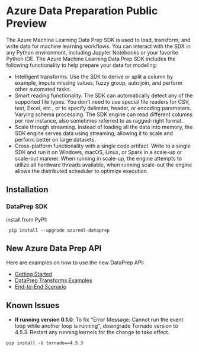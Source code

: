 
# Azure Data Preparation Public Preview

The Azure Machine Learning Data Prep SDK is used to load, transform, and write data for machine learning workflows. You can interact with the SDK in any Python environment, including Jupyter Notebooks or your favorite Python IDE. The Azure Machine Learning Data Prep SDK includes the following functionality to help prepare your data for modeling:

- Intelligent transforms. Use the SDK to derive or split a column by example, impute missing values, fuzzy group, auto join, and perform other automated tasks.
- Smart reading functionality. The SDK can automatically detect any of the supported file types. You don’t need to use special file readers for CSV, text, Excel, etc., or to specify delimiter, header, or encoding parameters.
Varying schema processing. The SDK engine can read different columns per row instance, also sometimes referred to as ragged-right format.
- Scale through streaming. Instead of loading all the data into memory, the SDK engine serves data using streaming, allowing it to scale and perform better on large datasets.
- Cross-platform functionality with a single code artifact. Write to a single SDK and run it on Windows, macOS, Linux, or Spark in a scale-up or scale-out manner. When running in scale-up, the engine attempts to utilize all hardware threads available, when running scale-out the engine allows the distributed scheduler to optimize execution.


## Installation
### DataPrep SDK
install from PyPI:
```    
 pip install --upgrade azureml-dataprep
```
## New Azure Data Prep API
Here are examples on how to use the new DataPrep API:
- [Getting Started](Scenarios/GettingStarted/getting-started.ipynb)
- [DataPrep Transforms Examples](API)
- [End-to-End Scenario](Scenarios/NYTaxiCab)

## Known Issues

- <b>If running version 0.1.0</b>: To fix "Error Message: Cannot run the event loop while another loop is running", downgrade Tornado version to 4.5.3. Restart any running kernels for the change to take effect.
```    
pip install -U tornado==4.5.3
```
